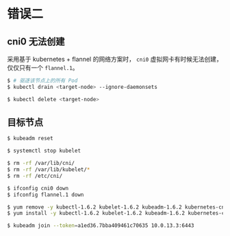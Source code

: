 # 错误二

## cni0 无法创建

采用基于 kubernetes + flannel 的网络方案时， `cni0` 虚拟网卡有时候无法创建，仅仅只有一个 `flannel.1`。

```bash
$ # 驱逐该节点上的所有 Pod
$ kubectl drain <target-node> --ignore-daemonsets

$ kubectl delete <target-node>
```

## 目标节点

```bash
$ kubeadm reset

$ systemctl stop kubelet

$ rm -rf /var/lib/cni/
$ rm -rf /var/lib/kubelet/*
$ rm -rf /etc/cni/

$ ifconfig cni0 down
$ ifconfig flannel.1 down

$ yum remove -y kubectl-1.6.2 kubelet-1.6.2 kubeadm-1.6.2 kubernetes-cni-0.5.1
$ yum install -y kubectl-1.6.2 kubelet-1.6.2 kubeadm-1.6.2 kubernetes-cni-0.5.1

$ kubeadm join --token=a1ed36.7bba409461c70635 10.0.13.3:6443
```
